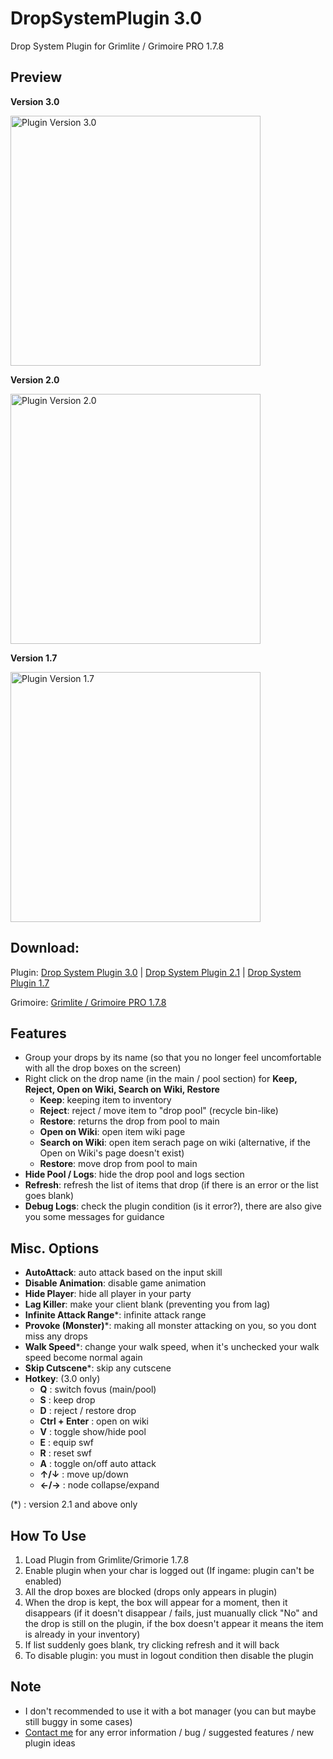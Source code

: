 # DropSystemPlugin 3.0
Drop System Plugin for Grimlite / Grimoire PRO 1.7.8
## Preview

**Version 3.0**

<img src="https://s6.gifyu.com/images/dropsystem3.gif" alt="Plugin Version 3.0" width="400"/>

**Version 2.0**

<img src="https://s3.gifyu.com/images/ice_video_20210511-041307_edit_0.gif" alt="Plugin Version 2.0" width="400"/>

**Version 1.7**

<img src="https://s3.gifyu.com/images/ezgif.com-gif-maker22f5ffbc6625dc72.gif" alt="Plugin Version 1.7" width="400"/>

## Download: 
Plugin:
[Drop System Plugin 3.0](https://drive.google.com/file/d/1tuopouW_D0g0HSPratGY_PunWBPu_Ny1/view) | [Drop System Plugin 2.1](https://drive.google.com/file/d/1MAde7cIKbjb9yaw2cHvQISNNNO2BXdHG/view?usp=sharing) | [Drop System Plugin 1.7](https://drive.google.com/file/d/14A-gP_WgZyUQkr93oYWNRj2k1B7Nn0la/view?fbclid=IwAR1UA5bUQEQu13ZgOltmbA09mb-w2KXlI5XTWsOdGtBJRcuMnbZTcuhf8OA) 

Grimoire:
[Grimlite / Grimoire PRO 1.7.8](https://adventurequest.life)
## Features
- Group your drops by its name (so that you no longer feel uncomfortable with all the drop boxes on the screen)
- Right click on the drop name (in the main / pool section) for **Keep, Reject, Open on Wiki, Search on Wiki, Restore**
  - **Keep**: keeping item to inventory
  - **Reject**: reject / move item to "drop pool" (recycle bin-like)
  - **Restore**: returns the drop from pool to main
  - **Open on Wiki**: open item wiki page
  - **Search on Wiki**: open item serach page on wiki (alternative, if the Open on Wiki's page doesn't exist)
  - **Restore**: move drop from pool to main
- **Hide Pool / Logs**: hide the drop pool and logs section
- **Refresh**: refresh the list of items that drop (if there is an error or the list goes blank)
- **Debug Logs**: check the plugin condition (is it error?), there are also give you some messages for guidance
## Misc. Options
- **AutoAttack**: auto attack based on the input skill
- **Disable Animation**: disable game animation
- **Hide Player**: hide all player in your party
- **Lag Killer**: make your client blank (preventing you from lag)
- **Infinite Attack Range***: infinite attack range
- **Provoke (Monster)***: making all monster attacking on you, so you dont miss any drops
- **Walk Speed***: change your walk speed, when it's unchecked your walk speed become normal again
- **Skip Cutscene***: skip any cutscene
- **Hotkey**: (3.0 only)
  - **Q** : switch fovus (main/pool)
  - **S** : keep drop
  - **D** : reject / restore drop
  - **Ctrl + Enter** : open on wiki
  - **V** : toggle show/hide pool
  - **E** : equip swf
  - **R** : reset swf
  - **A** : toggle on/off auto attack
  - **↑/↓** : move up/down
  - **←/→** : node collapse/expand

(*) : version 2.1 and above only
## How To Use
1. Load Plugin from Grimlite/Grimorie 1.7.8
2. Enable plugin when your char is logged out (If ingame: plugin can't be enabled)
3. All the drop boxes are blocked (drops only appears in plugin)
4. When the drop is kept, the box will appear for a moment, then it disappears (if it doesn't disappear / fails, just muanually click "No" and the drop is still on the plugin, if the box doesn't appear it means the item is already in your inventory)
5. If list suddenly goes blank, try clicking refresh and it will back
6. To disable plugin: you must in logout condition then disable the plugin
## Note
- I don't recommended to use it with a bot manager (you can but maybe still buggy in some cases)
- [Contact me](https://www.facebook.com/afif.septian.35/) for any error information / bug / suggested features / new plugin ideas